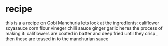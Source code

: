 # recipe
this is a a recipe on Gobi Manchuria
lets look at the ingredients: 
califlower
soyasauce
corn flour
vineger
chilli sauce
ginger
garlic
heres the process of making it:
califlowers are coated in batter and deep fried until they crisp
, then these are tossed in to the manchurian sauce

